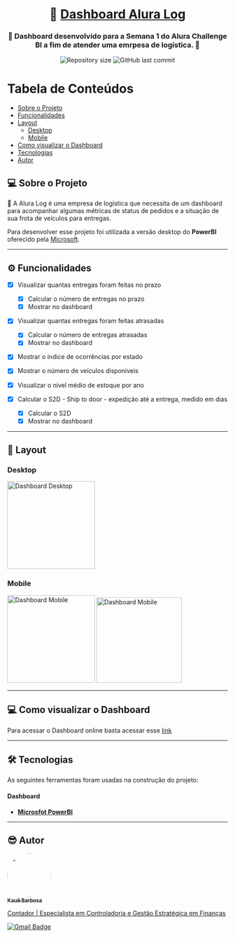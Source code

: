 <h1 align="center">
     🚚 <a href="#" alt="caminhão"> Dashboard Alura Log </a>
</h1>

<h3 align="center">
    🚛 Dashboard desenvolvido para a Semana 1 do Alura Challenge BI a fim de atender uma emrpesa de logística. 🚛
</h3>

<p align="center">
  <img alt="Repository size" src="https://img.shields.io/github/repo-size/kauebarbosadev/AluraLog">

  <img alt="GitHub last commit" src="https://img.shields.io/github/last-commit/kauebarbosadev/AluraLog">


Tabela de Conteúdos
=================
<!--ts-->
   * [Sobre o Projeto](#Sobre-o-Projeto)
   * [Funcionalidades](#Funcionalidades)
   * [Layout](#layout)
     * [Desktop](#desktop)
     * [Mobile](#mobile)
   * [Como visualizar o Dashboard](#como-executar-o-dashboard)
   * [Tecnologias](#tecnologias)
   * [Autor](#autor)
<!--te-->


## 💻 Sobre o Projeto

🚚 A Alura Log é uma empresa de logística que necessita de um dashboard para acompanhar algumas métricas de status de pedidos e a situação de sua frota de veículos para entregas.

Para desenvolver esse projeto foi utilizada a versão desktop do **PowerBI** oferecido pela [Microsoft](https://powerbi.microsoft.com/pt-br/).

---

## ⚙️ Funcionalidades

- [x] Visualizar quantas entregas foram feitas no prazo
  - [x] Calcular o número de entregas no prazo
  - [x] Mostrar no dashboard

- [x] Visualizar quantas entregas foram feitas atrasadas
  - [x] Calcular o número de entregas atrasadas
  - [x] Mostrar no dashboard

- [x] Mostrar o índice de ocorrências por estado

- [x] Mostrar o número de veículos disponíveis

- [x] Visualizar o nível médio de estoque por ano

- [x] Calcular o S2D - Ship to door - expedição até a entrega, medido em dias
  - [x] Calcular o S2D
  - [x] Mostrar no dashboard

---

## 🎨 Layout

### Desktop

<img alt="Dashboard Desktop" src="https://kauebarbosa.dev/wp-content/uploads/2021/10/a.png" width="200px">

### Mobile

<img alt="Dashboard Mobile" src="https://kauebarbosa.dev/wp-content/uploads/2021/10/IMG_0184.jpg" width="200px">

<img alt="Dashboard Mobile" src="https://kauebarbosa.dev/wp-content/uploads/2021/10/IMG_0185.jpg" width="195px">

---

## 💻 Como visualizar o Dashboard

Para acessar o Dashboard online basta acessar esse [link](https://app.powerbi.com/view?r=eyJrIjoiZjE2MzA2MTktYWIwNC00MmQyLTk5MTItMTM1MGM2YzdlZGM0IiwidCI6ImExNTQ1MTQ5LTE0NDktNDc4My04NTcxLTE1MjIxNWQ4NDUwOCJ9&pageName=ReportSection)

---

## 🛠 Tecnologias

As seguintes ferramentas foram usadas na construção do projeto:

#### **Dashboard**

-   **[Microsfot PowerBI](https://github.com/ReactTraining/react-router/tree/master/packages/react-router-dom)**

---

## 😎 Autor

<a href="https://kauebarbosa.dev">
 <img style="border-radius: 50%;" src="https://kauebarbosa.dev/wp-content/uploads/2021/10/IMG_0114_jpg.jpg" width="100px;" alt=""/>
 <br />
 <sub><b>Kauê Barbosa</b></sub>
 <br />
 <p>Contador | Especialista em Controladoria e Gestão Estratégica em Finanças</p>

[![Gmail Badge](https://img.shields.io/badge/-contato@kauebarbosa.dev-c14438?style=flat-square&logo=Gmail&logoColor=white&link=mailto:contato@kauebarbosa.dev)](mailto:contato@kauebarbosa.dev)
